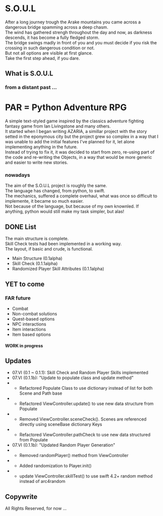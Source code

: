 # S.O.U.L

After a long journey trough the Arake mountains you came across a dangerous bridge spamming across a deep chasm.<br />
The wind has gathered strengh throughout the day and now, as darkness descends, it has become a fully fledged storm.<br />
The bridge swings madly in front of you and you must decide if you risk the crossing in such dangerous condition or not.<br />
But not all options are visible at first glance.<br />
Take the first step ahead, if you dare.


## What is S.O.U.L
### from a distant past ...

PAR = Python Adventure RPG
==========================

A simple text-styled game inspired by the classics adventure fighting fantasy game from Ian Livingstone and many others.<br />
It started when I began writing AZARIA, a simillar project with the story setted in the eponymous city but the project grew so complex in a way that I was unable to add the initial features I've planned for it, let alone implementing anything in the future.<br />
Instead of trying to fix it, it was decided to start from zero, re-using part of the code and re-writing the Objects, in a way that would be more generic and easier to write new stories.

### nowadays

The aim of the S.O.U.L project is roughly the same.<br />
The language has changed, from python, to swift.<br />
The mechanics, suffered a complete overhaul, what was once so difficult to implemente, it became so much easier.<br />
Not because of the language, but because of my own knownled. If anything, python would still make my task simpler, but alas!


## DONE List
The main structure is complete.<br />
Skill Check tests had been implemented in a working way.<br />
The layout, if basic and crude, is functional.<br />
- Main Structure (0.1alpha)
- Skill Check (0.1.1alpha)
- Randomized Player Skill Attributes (0.1.1alpha)

## YET to come 

### FAR future
- Combat
- Non-combat solutions
- Quest-based options
- NPC interactions
- Item interactions
- Item based options

#### WORK in progress


## Updates
- 07.VI (0.1 ~ 0.1.1): Skill Check and Random Player Skills implemented
- 07.VI (0.1.1b): "Update to populate class and update method"
- - Refactored Populate Class to use dictionary instead of list for both Scene and Path base
- - Refactored ViewController.update() to use new data structure from Populate
- - Removed ViewController.sceneCheck(). Scenes are referenced directly using sceneBase dictionary Keys
- - Refactored ViewController.pathCheck to use new data structured from Populate
- 07.VI (0.1.1b): "Updated Random Player Generation"
- - Removed randomPlayer() method from ViewController
- - Added randomization to Player.init()
- - update ViewController.skillTest() to use swift 4.2+ random method instead of arc4random
 

## Copywrite
All Rights Reserved, for now ...
